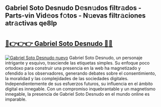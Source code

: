 ## Gabriel Soto Desnudo D𝚎sn𝚞dos filtr𝚊dos - Parts-vin Vid𝚎os f𝚘tos - N𝚞evas filtr𝚊ciones atr𝚊ctivas qe8Ip

# <h2><a href="http://mbdry4.tromn.icu/?c=Gabriel+Soto+Desnudo">🔗👉👉👉 Gabriel Soto Desnudo 🔗🔗</a></h2>

[![Gabriel Soto Desnudo nuevo](https://i.imgur.com/pEAQMta.gif)](http://mbdry4.tromn.icu/?c=Gabriel+Soto+Desnudo)
Gabriel Soto Desnudo, un personaje intrigante y esquivo, trasciende las etiquetas simples. Su enfoque poco ortodoxo para construir una presencia en la web ha magnetizado y ofendido a los observadores, generando debates sobre el consentimiento, la moralidad y las complejidades de las sociedades digitales. Independientemente de sus esfuerzos futuros, su influencia en el ámbito digital es innegable. Con un compromiso inquebrantable y un magnetismo innegable, la presencia de Gabriel Soto Desnudo en el mundo online es imparable.
